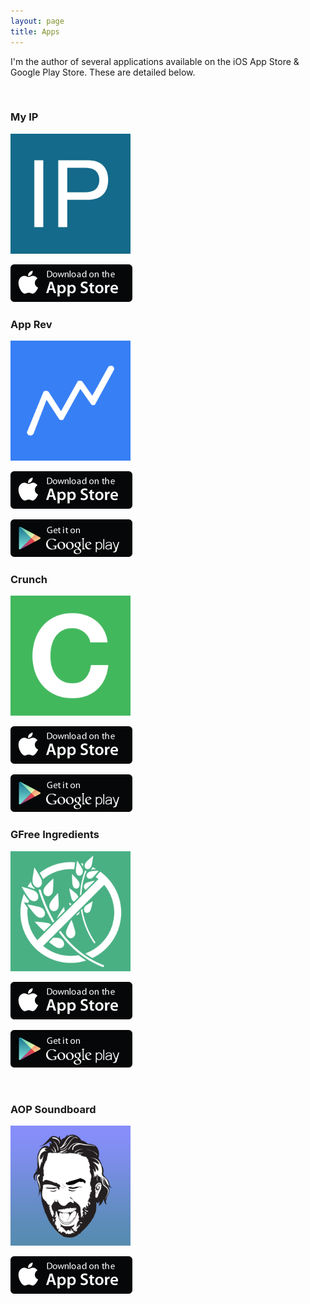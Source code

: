 ```yaml
---
layout: page
title: Apps
---
```


I'm the author of several applications available on the iOS App Store & Google Play Store. These are detailed below.

<br>

### My IP

<img src="/public/img/app-icon-myip_512@2x.png" width="192" height="auto">

<!-- Network IP Address Lookup Utility -->

[<img src="/public/img/app-store-badge-apple_195x60@2x.png" width="195" height="60">](https://itunes.apple.com/app/id1031729525?mt=8&at=11l7ss&ct=joshbucheadotcom)
<br>

### App Rev

<img src="/public/img/app-icon-apprev_512@2x.png" width="192" height="auto">

<!-- A simple app store sales revenue calculator. -->

[<img src="/public/img/app-store-badge-apple_195x60@2x.png" width="195" height="60">](https://itunes.apple.com/app/id1034537083?mt=8&at=11l7ss&ct=joshbucheadotcom)

[<img src="/public/img/app-store-badge-google_195x60@2x.png" width="195" height="60">](https://play.google.com/store/apps/details?id=com.joshbuchea.app.apprev)
<br>

### Crunch

<img src="/public/img/app-icon-crunch_512@2x.png" width="192" height="auto">

<!-- A simple salary and wage calculator. -->

[<img src="/public/img/app-store-badge-apple_195x60@2x.png" width="195" height="60">](https://itunes.apple.com/app/id912209541?mt=8&at=11l7ss&ct=joshbucheadotcom)

[<img src="/public/img/app-store-badge-google_195x60@2x.png" width="195" height="60">](https://play.google.com/store/apps/details?id=com.joshbuchea.crunch)
<br>

### GFree Ingredients

<img src="/public/img/app-icon-gfree_512@2x.png" width="192" height="auto">

<!-- A simple gluten free ingredients reference. -->

[<img src="/public/img/app-store-badge-apple_195x60@2x.png" width="195" height="60">](https://itunes.apple.com/app/id952035870?mt=8&at=11l7ss&ct=joshbucheadotcom)

[<img src="/public/img/app-store-badge-google_195x60@2x.png" width="195" height="60">](https://play.google.com/store/apps/details?id=com.joshbuchea.gfreeing)

<br>

### AOP Soundboard

<img src="/public/img/app-icon-aopsb_512@2x.png" width="192" height="auto">

<!-- A soundboard I made for musician and podcaster Jason Auer (AKA the Auer of Power). -->

[<img src="/public/img/app-store-badge-apple_195x60@2x.png" width="195" height="60">](https://itunes.apple.com/app/auer-of-power-soundboard/id572835381?mt=8&at=11l7ss&ct=joshbucheadotcom)
